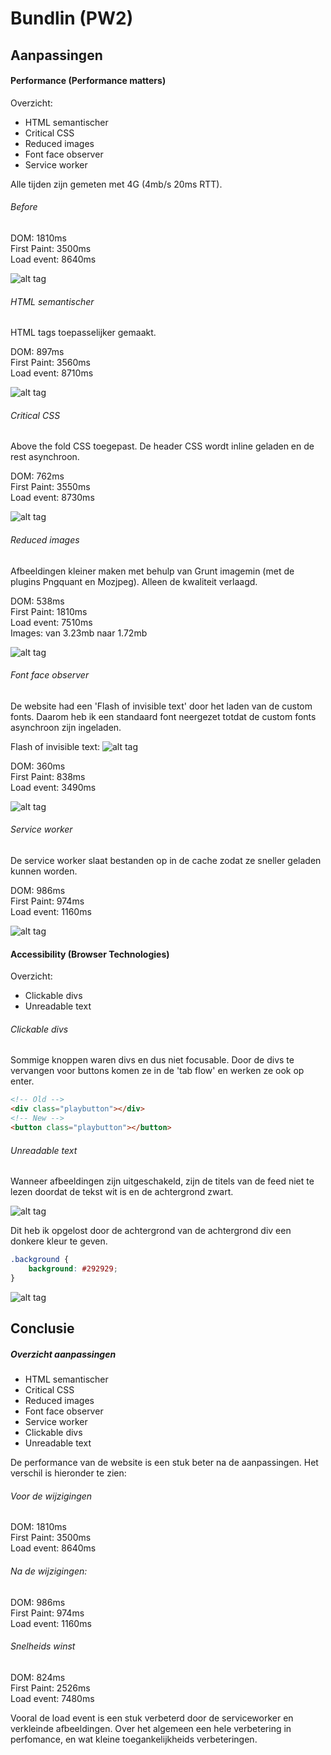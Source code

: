 # Bundlin (PW2)


## Aanpassingen
#### Performance (Performance matters)
Overzicht:
- HTML semantischer
- Critical CSS
- Reduced images
- Font face observer
- Service worker

Alle tijden zijn gemeten met 4G (4mb/s 20ms RTT).

###### Before
DOM: 1810ms <br />
First Paint: 3500ms <br />
Load event: 8640ms

![alt tag](https://github.com/RaymondKorrel/pw2/blob/student/raymond/readme/before.jpg)

###### HTML semantischer
HTML tags toepasselijker gemaakt.

DOM: 897ms <br />
First Paint: 3560ms <br />
Load event: 8710ms

![alt tag](https://github.com/RaymondKorrel/pw2/blob/student/raymond/readme/html.jpg)

###### Critical CSS
Above the fold CSS toegepast. De header CSS wordt inline geladen en de rest asynchroon.

DOM: 762ms <br />
First Paint: 3550ms <br />
Load event: 8730ms

![alt tag](https://github.com/RaymondKorrel/pw2/blob/student/raymond/readme/css.jpg)

###### Reduced images
Afbeeldingen kleiner maken met behulp van Grunt imagemin (met de plugins Pngquant en Mozjpeg). Alleen de kwaliteit verlaagd.

DOM: 538ms <br />
First Paint: 1810ms <br />
Load event: 7510ms <br />
Images: van 3.23mb naar 1.72mb

![alt tag](https://github.com/RaymondKorrel/pw2/blob/student/raymond/readme/img.jpg)

###### Font face observer
De website had een 'Flash of invisible text' door het laden van de custom fonts. Daarom heb ik een standaard font neergezet totdat de custom fonts asynchroon zijn ingeladen. 

Flash of invisible text:
![alt tag](https://github.com/RaymondKorrel/pw2/blob/student/raymond/readme/foit.jpg)

DOM: 360ms <br />
First Paint: 838ms <br />
Load event: 3490ms

![alt tag](https://github.com/RaymondKorrel/pw2/blob/student/raymond/readme/font.jpg)

###### Service worker
De service worker slaat bestanden op in de cache zodat ze sneller geladen kunnen worden.

DOM: 986ms <br />
First Paint: 974ms <br />
Load event: 1160ms

![alt tag](https://github.com/RaymondKorrel/pw2/blob/student/raymond/readme/sw.jpg)

#### Accessibility (Browser Technologies)
Overzicht:
- Clickable divs
- Unreadable text

###### Clickable divs
Sommige knoppen waren divs en dus niet focusable. Door de divs te vervangen voor buttons komen ze in de 'tab flow' en werken ze ook op enter.

```html
<!-- Old -->
<div class="playbutton"></div>
<!-- New -->
<button class="playbutton"></button>
```

###### Unreadable text
Wanneer afbeeldingen zijn uitgeschakeld, zijn de titels van de feed niet te lezen doordat de tekst wit is en de achtergrond zwart.

![alt tag](https://github.com/RaymondKorrel/pw2/blob/student/raymond/readme/no-img.jpg)

Dit heb ik opgelost door de achtergrond van de achtergrond div een donkere kleur te geven.

```css
.background {
	background: #292929;
}
```

![alt tag](https://github.com/RaymondKorrel/pw2/blob/student/raymond/readme/no-img-after.jpg)

## Conclusie
##### Overzicht aanpassingen
- HTML semantischer
- Critical CSS
- Reduced images
- Font face observer
- Service worker
- Clickable divs
- Unreadable text

De performance van de website is een stuk beter na de aanpassingen. Het verschil is hieronder te zien:

###### Voor de wijzigingen
DOM: 1810ms <br />
First Paint: 3500ms <br />
Load event: 8640ms

###### Na de wijzigingen:

DOM: 986ms <br />
First Paint: 974ms <br />
Load event: 1160ms

###### Snelheids winst

DOM: 824ms <br />
First Paint: 2526ms <br />
Load event: 7480ms

Vooral de load event is een stuk verbeterd door de serviceworker en verkleinde afbeeldingen. Over het algemeen een hele verbetering in perfomance, en wat kleine toegankelijkheids verbeteringen.